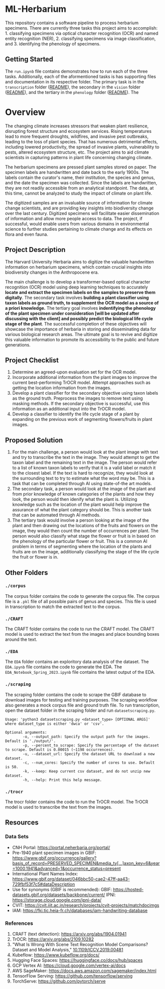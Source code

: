 # ML-Herbarium

This repository contains a software pipeline to process herbarium specimens. There are currently three tasks this project aims to accomplish: 1. classifying specimens via optical character recognition (OCR) and named entity recognition (NER), 2. classifying specimens via image classification, and 3. identifying the phenology of specimens.

## Getting Started
The `run.ipynb` file contains demonstrates how to run each of the three tasks. Additionally, each of the aformentioned tasks is has supporting files and documentation in its respective folder. The primary task is in the `transcription` folder ([README](./transcription/ReadMe.md)), the secondary in the `vision` folder ([README](./vision/README.md)), and the tertiary in the `phenology` folder ([README](./phenology/README.md)). The 

# Overview
 
The changing climate increases stressors that weaken plant resilience, disrupting forest structure and ecosystem services. Rising temperatures lead to more frequent droughts, wildfires, and invasive pest outbreaks, leading to the loss of plant species. That has numerous detrimental effects, including lowered productivity, the spread of invasive plants, vulnerability to pests, altered ecosystem structure, etc. The project aims to aid climate scientists in capturing patterns in plant life concerning changing climate.

The herbarium specimens are pressed plant samples stored on paper. The specimen labels are handwritten and date back to the early 1900s. The labels contain the curator's name, their institution, the species and genus, and the date the specimen was collected. Since the labels are handwritten, they are not readily accessible from an analytical standpoint. The data, at this time, cannot be analyzed to study the impact of climate on plant life.

The digitized samples are an invaluable source of information for climate change scientists, and are providing key insights into biodiversity change over the last century. Digitized specimens will facilitate easier dissemination of information and allow more people access to data. The project, if successful, would enable users from various domains in environmental science to further studies pertaining to climate change and its effects on flora and even fauna.


## Project Description

The Harvard University Herbaria aims to digitize the valuable handwritten information on herbarium specimens, which contain crucial insights into biodiversity changes in the Anthropocene era. 

The main challenge is to develop a transformer-based optical character recognition (OCR) model using deep learning techniques to accurately **locate and extract the specimen labels on the samples to preserve them digitally**. The secondary task involves **building a plant classifier using taxon labels as ground truth, to supplement the OCR model as a source of a priori knowledge.** The tertiary goal involves **indentifying the phenology of the plant specimen under consideration [will be updated after discussing with the client] and possibly predict the biological life cycle stage of the plant**. The successful completion of these objectives will showcase the importance of herbaria in storing and disseminating data for various biological research areas. The ultimate goal is to revive and digitize this valuable information to promote its accessibility to the public and future generations.



## Project Checklist

1. Determine an agreed-upon evaluation set for the OCR model.
2. Incorporate additional information from the plant images to improve the current best-performing TrOCR model. Attempt approaches such as getting the location information from the images.
3. Develop a plant classifier for the secondary objective using taxon labels as the ground truth. Preprocess the images to remove text using masking methods. If the secondary objective is successful, use this information as an additional input into the TrOCR model.
4. Develop a classifier to identify the life cycle stage of a plant by expanding on the previous work of segmenting flowers/fruits in plant images.




## Proposed Solution

1. For the main challenge, a person would look at the plant image with text and try to transcribe the text in the image. They would attempt to get the taxon label and the remaining text in the image. The person would refer to a list of known taxon labels to verify that it is a valid label or match it to the closest label. If the text is hard to recognize, they would look at the surrounding text to try to estimate what the word may be. This is a task that can be completed through AI using state-of-the art models.
2. The secondary task, a person would look at the image of the plant and from prior knowledge of known categories of the plants and how they look, the person would then idenify what the plant is. Utilizing knowledge such as the location of the plant would help improve the assurance of what the plant category should be. This is another task that can be automated through AI methods.
3. The tertiary task would involve a person looking at the image of the plant and then drawing out the locations of the fruits and flowers on the image, they would then count the number of occurrences per plant. The person would also classify what stage the flower or fruit is in based on the phenology of the particular flower or fruit. This is a common AI problem in terms of segmenting where the location of the plants and fruits are on the image, additionally classifying the stage of the life cycle the fruit or flower is in.

## Other Folders
### `./corpus`
The corpus folder contains the code to generate the corpus file. The corpus file is a `.pkl` file of all possible pairs of genus and species. This file is used in transcription to match the extracted text to the corpus.

### `./CRAFT`
The CRAFT folder contains the code to run the CRAFT model. The CRAFT model is used to extract the text from the images and place bounding boxes around the text.

### `./EDA`
The `EDA` folder contains an exploritory data analysis of the dataset. The `EDA.ipynb` file contains the code to generate the EDA. The `EDA_Notebook_Spring_2023.ipynb` file contains the latest output of the EDA.

### `./scraping`
The scraping folder contains the code to scrape the GBIF database to download images for testing and training purposes. The scraping workflow also generates a mock corpus file and ground truth file.
To run transcription, open the dataset folder in the scraping folder and run `datasetscraping.py`.
```
Usage: 'python3 datasetscraping.py <dataset_type> [OPTIONAL ARGS]' where dataset_type is either 'dwca' or 'csv'.

Optional arguments:
        -o, --output_path: Specify the output path for the images. Default is './output/'.
        -p, --percent_to_scrape: Specify the percentage of the dataset to scrape. Default is 0.00015 (~1198 occurrences).
        -u, --dataset_url: Specify the dataset URL to download a new dataset.
        -c, --num_cores: Specify the number of cores to use. Default is 50.
        -k, --keep: Keep current csv dataset, and do not unzip new dataset.
        -h, --help: Print this help message.
```

### `./trocr`
The trocr folder contains the code to run the TrOCR model. The TrOCR model is used to transcribe the text from the images.

## Resources

### Data Sets

* CNH Portal: https://portal.neherbaria.org/portal/ 
* Pre-1940 plant specimen images in GBIF: https://www.gbif.org/occurrence/gallery?basis_of_record=PRESERVED_SPECIMEN&media_ty[…]axon_key=6&year=1000,1941&advanced=1&occurrence_status=present  
* International Plant Names Index: https://www.gbif.org/dataset/046bbc50-cae2-47ff-aa43-729fbf53f7c5#dataDescription
* Use for synonyms (GBIF is recommended):
GBIF: https://hosted-datasets.gbif.org/datasets/backbone/current/
IPNI:  https://storage.cloud.google.com/ipni-data/
* CVIT: https://cvit.iiit.ac.in/research/projects/cvit-projects/matchdocimgs
* IAM: https://fki.tic.heia-fr.ch/databases/iam-handwriting-database


### References

1. CRAFT (text detection): https://arxiv.org/abs/1904.01941
2. TrOCR: https://arxiv.org/abs/2109.10282
3. "What Is Wrong With Scene Text Recognition Model Comparisons? Dataset and Model Analysis," [10.1109/ICCV.2019.00481](https://doi.org/10.1109/ICCV.2019.00481)
4. Kubeflow: https://www.kubeflow.org/docs/
5. Hugging Face Spaces: https://huggingface.co/docs/hub/spaces
6. GCP Vertex AI: https://cloud.google.com/vertex-ai/docs
7. AWS SageMaker: https://docs.aws.amazon.com/sagemaker/index.html
8. TensorFlow Serving: https://github.com/tensorflow/serving
9. TorchServe: https://github.com/pytorch/serve
